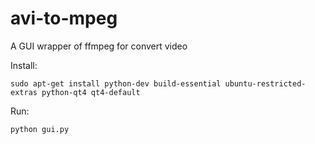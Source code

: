 # avi-to-mpeg
A GUI wrapper of ffmpeg for convert video

Install:

`
sudo apt-get install python-dev build-essential ubuntu-restricted-extras python-qt4 qt4-default
`

Run:

`
python gui.py
`
